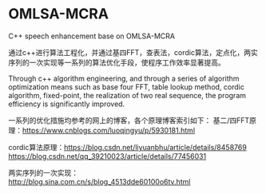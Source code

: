 # OMLSA-MCRA
C++ speech enhancement base on OMLSA-MCRA


通过c++进行算法工程化，并通过基四FFT，查表法，cordic算法，定点化，两实序列的一次实现等一系列的算法优化手段，使程序工作效率显著提高。

Through c++ algorithm engineering, and through a series of algorithm optimization means such as base four FFT, 
table lookup method, cordic algorithm, fixed-point, the realization of two real sequence, 
the program efficiency is significantly improved.

一系列的优化措施均参考的网上的博客，各个原理博客索引如下：
基二/四FFT原理：https://www.cnblogs.com/luoqingyu/p/5930181.html

cordic算法原理：https://blog.csdn.net/liyuanbhu/article/details/8458769
https://blog.csdn.net/qq_39210023/article/details/77456031

两实序列的一次实现：http://blog.sina.com.cn/s/blog_4513dde60100o6tv.html


